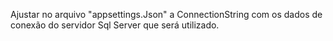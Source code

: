 Ajustar no arquivo "appsettings.Json" a ConnectionString com os dados de conexão do servidor Sql Server que será utilizado.
